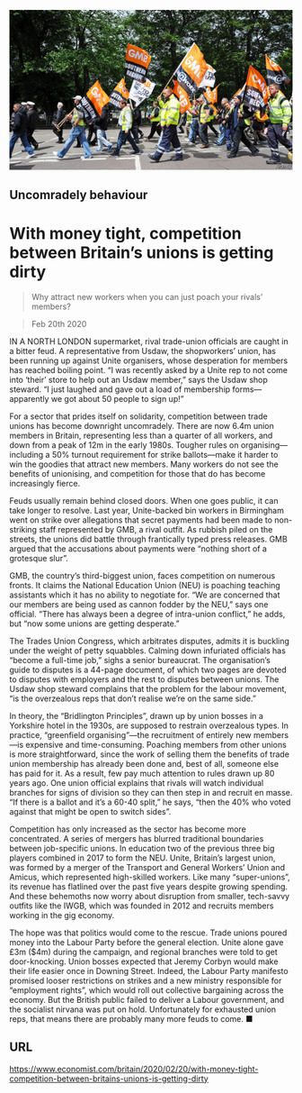 ![](./images/20200222_BRP004_0.jpg)

## Uncomradely behaviour

# With money tight, competition between Britain’s unions is getting dirty

> Why attract new workers when you can just poach your rivals’ members?

> Feb 20th 2020

IN A NORTH LONDON supermarket, rival trade-union officials are caught in a bitter feud. A representative from Usdaw, the shopworkers’ union, has been running up against Unite organisers, whose desperation for members has reached boiling point. “I was recently asked by a Unite rep to not come into ‘their’ store to help out an Usdaw member,” says the Usdaw shop steward. “I just laughed and gave out a load of membership forms—apparently we got about 50 people to sign up!”

For a sector that prides itself on solidarity, competition between trade unions has become downright uncomradely. There are now 6.4m union members in Britain, representing less than a quarter of all workers, and down from a peak of 12m in the early 1980s. Tougher rules on organising—including a 50% turnout requirement for strike ballots—make it harder to win the goodies that attract new members. Many workers do not see the benefits of unionising, and competition for those that do has become increasingly fierce.

Feuds usually remain behind closed doors. When one goes public, it can take longer to resolve. Last year, Unite-backed bin workers in Birmingham went on strike over allegations that secret payments had been made to non-striking staff represented by GMB, a rival outfit. As rubbish piled on the streets, the unions did battle through frantically typed press releases. GMB argued that the accusations about payments were “nothing short of a grotesque slur”.

GMB, the country’s third-biggest union, faces competition on numerous fronts. It claims the National Education Union (NEU) is poaching teaching assistants which it has no ability to negotiate for. “We are concerned that our members are being used as cannon fodder by the NEU,” says one official. “There has always been a degree of intra-union conflict,” he adds, but “now some unions are getting desperate.”

The Trades Union Congress, which arbitrates disputes, admits it is buckling under the weight of petty squabbles. Calming down infuriated officials has “become a full-time job,” sighs a senior bureaucrat. The organisation’s guide to disputes is a 44-page document, of which two pages are devoted to disputes with employers and the rest to disputes between unions. The Usdaw shop steward complains that the problem for the labour movement, “is the overzealous reps that don’t realise we’re on the same side.”

In theory, the “Bridlington Principles”, drawn up by union bosses in a Yorkshire hotel in the 1930s, are supposed to restrain overzealous types. In practice, “greenfield organising”—the recruitment of entirely new members—is expensive and time-consuming. Poaching members from other unions is more straightforward, since the work of selling them the benefits of trade union membership has already been done and, best of all, someone else has paid for it. As a result, few pay much attention to rules drawn up 80 years ago. One union official explains that rivals will watch individual branches for signs of division so they can then step in and recruit en masse. “If there is a ballot and it’s a 60-40 split,” he says, “then the 40% who voted against that might be open to switch sides”.

Competition has only increased as the sector has become more concentrated. A series of mergers has blurred traditional boundaries between job-specific unions. In education two of the previous three big players combined in 2017 to form the NEU. Unite, Britain’s largest union, was formed by a merger of the Transport and General Workers’ Union and Amicus, which represented high-skilled workers. Like many “super-unions”, its revenue has flatlined over the past five years despite growing spending. And these behemoths now worry about disruption from smaller, tech-savvy outfits like the IWGB, which was founded in 2012 and recruits members working in the gig economy.

The hope was that politics would come to the rescue. Trade unions poured money into the Labour Party before the general election. Unite alone gave £3m ($4m) during the campaign, and regional branches were told to get door-knocking. Union bosses expected that Jeremy Corbyn would make their life easier once in Downing Street. Indeed, the Labour Party manifesto promised looser restrictions on strikes and a new ministry responsible for “employment rights”, which would roll out collective bargaining across the economy. But the British public failed to deliver a Labour government, and the socialist nirvana was put on hold. Unfortunately for exhausted union reps, that means there are probably many more feuds to come. ■

## URL

https://www.economist.com/britain/2020/02/20/with-money-tight-competition-between-britains-unions-is-getting-dirty
